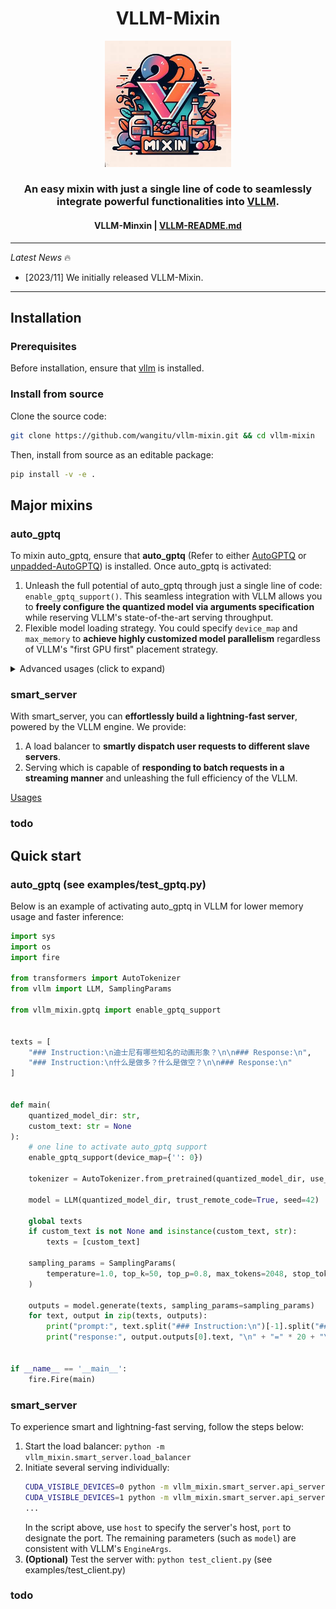 <h1 align="center">VLLM-Mixin</h1>
<p align="center" width="100%">
<a ><img src="assets/logo.png" alt="VLLM-Mixin" style="width: 40%; margin: auto;"></a>
</p>
<h3 align="center">An easy mixin with just a single line of code to seamlessly integrate powerful functionalities into <a href="https://github.com/vllm-project/vllm">VLLM</a>.</h3>
<h4 align="center">
    <p>
        <b>VLLM-Minxin</b> |
        <a href="https://github.com/vllm-project/vllm/blob/main/README.md">VLLM-README.md</a>
    </p>
</h4>

---

*Latest News* 🔥
- [2023/11] We initially released VLLM-Mixin.

---

## Installation

### Prerequisites
Before installation, ensure that [vllm](https://github.com/vllm-project/vllm) is installed.

### Install from source
Clone the source code:
```Bash
git clone https://github.com/wangitu/vllm-mixin.git && cd vllm-mixin
```
Then, install from source as an editable package:
```Bash
pip install -v -e .
```

## Major mixins

### auto_gptq
To mixin auto_gptq, ensure that **auto_gptq** (Refer to either [AutoGPTQ](https://github.com/PanQiWei/AutoGPTQ) or [unpadded-AutoGPTQ](https://github.com/wangitu/unpadded-AutoGPTQ)) is installed. Once auto_gptq is activated:

1. Unleash the full potential of auto_gptq through just a single line of code: `enable_gptq_support()`. This seamless integration with VLLM allows you to **freely configure the quantized model via arguments specification** while reserving VLLM's state-of-the-art serving throughput. 
2. Flexible model loading strategy. You could specify `device_map` and `max_memory` to **achieve highly customized model parallelism** regardless of VLLM's "first GPU first" placement strategy.

<details>
  <summary>Advanced usages (click to expand)</summary>

```Python
def enable_gptq_support(
    force_download: bool = False,
    resume_download: bool = False,
    proxies:  Optional[Dict[str, str]] = None,
    local_files_only: bool = False,
    use_auth_token: Optional[Union[bool, str]] = None,
    subfolder: str = "",
    _commit_hash: Optional[str] = None,
    disable_exllama: bool = False,
    disable_exllamav2: bool = True,
    use_triton: bool = False,
    use_cuda_fp16: bool = True,
    device_map: Optional[Union[str, Dict[str, Union[int, str]]]] = None,
    max_memory: Optional[Dict] = None
):
    """
    Arguments group:
    
    force_download, resume_download, proxies, local_files_only, local_files_only,
    use_auth_token, subfolder, _commit_hash
    
    These arguments are used to determine the model loading strategy, such as loading from a local or remote repository.
    Same with auto_gptq.from_quantized.
    
    
    Arguments group:
    disable_exllama, disable_exllamav2, use_triton, use_cuda_fp16
    
    These arguments are used to configure cuda kernel to further speedup inference.
    
    
    Arguments group:
    device_map, max_memory
    
    These arguments are used to customize model parallelism.
    """
```

</details>

### smart_server
With smart_server, you can **effortlessly build a lightning-fast server**, powered by the VLLM engine. We provide:

1. A load balancer to **smartly dispatch user requests to different slave servers**.
2. Serving which is capable of **responding to batch requests in a streaming manner** and unleashing the full efficiency of the VLLM.

[Usages](#smartserver)

### todo


## Quick start

### auto_gptq (see examples/test_gptq.py)
Below is an example of activating auto_gptq in VLLM for lower memory usage and faster inference:
```Python
import sys
import os
import fire

from transformers import AutoTokenizer
from vllm import LLM, SamplingParams

from vllm_mixin.gptq import enable_gptq_support


texts = [
    "### Instruction:\n迪士尼有哪些知名的动画形象？\n\n### Response:\n",
    "### Instruction:\n什么是做多？什么是做空？\n\n### Response:\n"
]


def main(
    quantized_model_dir: str,
    custom_text: str = None
):
    # one line to activate auto_gptq support
    enable_gptq_support(device_map={'': 0})
    
    tokenizer = AutoTokenizer.from_pretrained(quantized_model_dir, use_fast=False, trust_remote_code=True)
  
    model = LLM(quantized_model_dir, trust_remote_code=True, seed=42)
    
    global texts
    if custom_text is not None and isinstance(custom_text, str):
        texts = [custom_text]
        
    sampling_params = SamplingParams(
        temperature=1.0, top_k=50, top_p=0.8, max_tokens=2048, stop_token_ids=[tokenizer.eos_token_id]
    )
    
    outputs = model.generate(texts, sampling_params=sampling_params)
    for text, output in zip(texts, outputs):
        print("prompt:", text.split("### Instruction:\n")[-1].split("### Response:\n")[0].strip())
        print("response:", output.outputs[0].text, "\n" + "=" * 20 + "\n")


if __name__ == '__main__':
    fire.Fire(main)
```

### <a id="smartserver"></a>smart_server

To experience smart and lightning-fast serving, follow the steps below:

1. Start the load balancer: `python -m vllm_mixin.smart_server.load_balancer`
2. Initiate several serving individually:
    ```Bash
    CUDA_VISIBLE_DEVICES=0 python -m vllm_mixin.smart_server.api_server --model <your model> --host 127.0.0.1 --port 8000
    CUDA_VISIBLE_DEVICES=1 python -m vllm_mixin.smart_server.api_server --model <your model> --host 127.0.0.1 --port 8001
    ...
    ```
    In the script above, use `host` to specify the server's host, `port` to designate the port. The remaining parameters (such as `model`) are consistent with VLLM's `EngineArgs`.
3. **(Optional)** Test the server with: `python test_client.py` (see examples/test_client.py)

### todo
